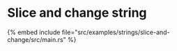 # Slice and change string

{% embed include file="src/examples/strings/slice-and-change/src/main.rs" %}


